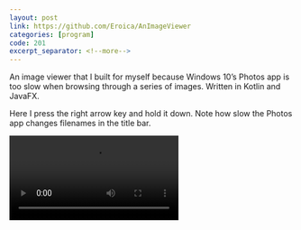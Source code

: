 ```yaml
---
layout: post
link: https://github.com/Eroica/AnImageViewer
categories: [program]
code: 201
excerpt_separator: <!--more-->
---
```


An image viewer that I built for myself because Windows 10’s Photos app is too slow when browsing through a series of images. Written in Kotlin and JavaFX.

Here I press the right arrow key and hold it down. Note how slow the Photos app changes filenames in the title bar.

<video controls>
<source src="{{ '/videos/AnImageViewer.mp4' | relative_url }}">
</video>

<!--more-->
